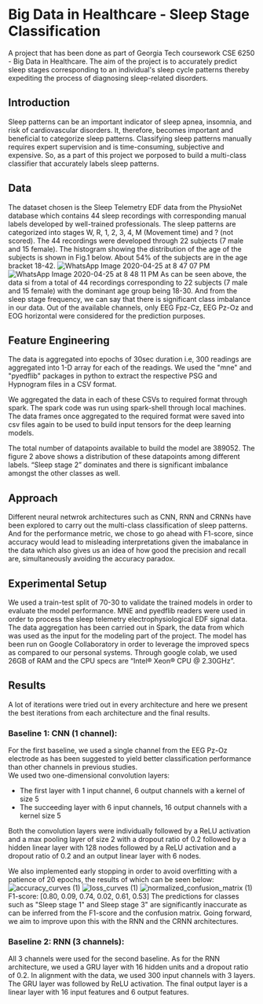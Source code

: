 # Big Data in Healthcare - Sleep Stage Classification
A project that has been done as part of Georgia Tech coursework CSE 6250 - Big Data in Healthcare. The aim of the project is to accurately predict sleep stages corresponding to an individual's sleep cycle patterns thereby expediting the process of diagnosing sleep-related disorders.
## Introduction
Sleep patterns can be an important indicator of sleep apnea, insomnia, and risk of cardiovascular disorders. It, therefore, becomes important and beneficial to categorize sleep patterns. Classifying sleep patterns manually requires expert supervision and is time-consuming, subjective and expensive. So, as a part of this project we porposed to build a multi-class classifier that accurately labels sleep patterns.
## Data
The dataset chosen is the Sleep Telemetry EDF data from the PhysioNet database which contains 44 sleep recordings with corresponding manual labels developed by well-trained professionals. The sleep patterns are categorized into stages W, R, 1, 2, 3, 4, M (Movement time) and ? (not scored).
The 44 recordings were developed through 22 subjects (7 male and 15 female). The histogram showing the distribution of the age of the subjects is shown in Fig.1 below. About 54% of the subjects are in the age bracket 18-42.
![WhatsApp Image 2020-04-25 at 8 47 07 PM](https://user-images.githubusercontent.com/52098514/81017052-930e0c80-8e2f-11ea-86a9-e37be23cedbf.jpeg)
![WhatsApp Image 2020-04-25 at 8 48 11 PM](https://user-images.githubusercontent.com/52098514/81030814-2a875580-8e58-11ea-8e53-ed88f8efc207.jpeg)
As can be seen above, the data si from a total of 44 recordings corresponding to 22 subjects (7 male and 15 female) with the dominant age group being 18-30. And from the sleep stage frequency, we can say that there is significant class imbalance in our data. Out of the available channels, only EEG Fpz-Cz, EEG Pz-Oz and EOG horizontal were considered for the prediction purposes.
## Feature Engineering
The data is aggregated into epochs of 30sec duration i.e, 300 readings are aggregated into 1-D array for each of the readings. We used the "mne" and "pyedflib" packages in python to extract the respective PSG and Hypnogram files in a CSV format.  
  
We aggregated the data in each of these CSVs to required format through spark. The spark code was run using spark-shell through local machines. The data frames once aggregated to the required format were saved into csv files again to be used to build input tensors for the deep learning models.  
  
The total number of datapoints available to build the model are 389052. The figure 2 above shows a distribution of these datapoints among different labels. “Sleep stage 2” dominates and there is significant imbalance amongst the other classes as well.
## Approach
Different neural netwrok architectures such as CNN, RNN and CRNNs have been explored to carry out the multi-class classification of sleep patterns. And for the performance metric, we chose to go ahead with F1-score, since accuracy would lead to misleading interpretations given the imabalance in the data which also gives us an idea of how good the precision and recall are, simultaneously avoiding the accuracy paradox.
## Experimental Setup
We used a train-test split of 70-30 to validate the trained models in order to evaluate the model performance. MNE and pyedflib readers were used in order to process the sleep telemetry electrophysiological EDF signal data. The data aggregation has been carried out in Spark, the data from which was used as the input for the modeling part of the project. The model has been run on Google Collaboratory in order to leverage the improved specs as compared to our personal systems. Through google colab, we used 26GB of RAM and the CPU specs are “Intel® Xeon® CPU @ 2.30GHz”.
## Results
A lot of iterations were tried out in every architecture and here we present the best iterations from each architecture and the final results.
### Baseline 1: CNN (1 channel):
For the first baseline, we used a single channel from the EEG Pz-Oz electrode as has been suggested to yield better classification performance than other channels in previous studies.  
We used two one-dimensional convolution layers:
  - The first layer with 1 input channel, 6 output channels with a kernel of size 5
  - The succeeding layer with 6 input channels, 16 output channels with a kernel size 5
  
Both the convolution layers were individually followed by a ReLU activation and a max pooling layer of size 2 with a dropout ratio of 0.2 followed by a hidden linear layer with 128 nodes followed by a ReLU activation and a dropout ratio of 0.2 and an output linear layer with 6 nodes.  
  
We also implemented early stopping in order to avoid overfitting with a patience of 20 epochs, the results of which can be seen below:  
![accuracy_curves (1)](https://user-images.githubusercontent.com/52098514/81035606-a8a02800-8e69-11ea-8dd7-42c0d0a79cf2.png)
![loss_curves (1)](https://user-images.githubusercontent.com/52098514/81035607-a8a02800-8e69-11ea-87b6-6d810bf21adb.png)
![normalized_confusion_matrix (1)](https://user-images.githubusercontent.com/52098514/81035597-a047ed00-8e69-11ea-81f3-0ac22daf38b1.png)  
F1-score: [0.80, 0.09, 0.74, 0.02, 0.61, 0.53]
The predictions for classes such as "Sleep stage 1" and Sleep stage 3" are significantly inaccurate as can be inferred from the F1-score and the confusion matrix. Going forward, we aim to improve upon this with the RNN and the CRNN architectures.
### Baseline 2: RNN (3 channels):
All 3 channels were used for the second baseline. As for the RNN architecture, we used a GRU layer with 16 hidden units and a dropout ratio of 0.2. In alignment with the data, we used 300 input channels with 3 layers. The GRU layer was followed by ReLU activation. The final output layer is a linear layer with 16 input features and 6 output features.  
